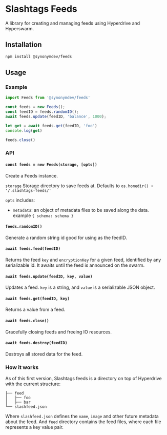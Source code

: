 # Slashtags Feeds

A library for creating and managing feeds using Hyperdrive and Hyperswarm.

## Installation

```sh
npm install @synonymdev/feeds
```

## Usage

### Example
```js
import Feeds from '@synonymdev/feeds'

const feeds = new Feeds();
const feedID = feeds.randomID();
await feeds.update(feedID, 'balance', 1000);

let get = await feeds.get(feedID, 'foo')
console.log(get)

feeds.close()
```

### API

#### `const feeds = new Feeds(storage, [opts])`

Create a Feeds instance.

`storage` Storage directory to save feeds at. Defaults to `os.homedir() + '/.slashtags-feeds/'`

`opts` includes:

- `metadata`: an object of metadata files to be saved along the data. example `{ schema: schema }`

#### `feeds.randomID()`

Generate a random string id good for using as the feedID.

#### `await feeds.feed(feedID)`

Returns the feed `key` and `encryptionKey` for a given feed, identified by any serializable id.
It awaits until the feed is announced on the swarm.

#### `await feeds.update(feedID, key, value)`

Updates a feed. `key` is a string, and `value` is a serializable JSON object.

#### `await feeds.get(feedID, key)`

Returns a value from a feed.

#### `await feeds.close()`

Gracefully closing feeds and freeing IO resources.

#### `await feeds.destroy(feedID)`

Destroys all stored data for the feed.

### How it works

As of this first version, Slashtags feeds is a directory on top of Hyperdrive with the current structure:

```
├── feed
│   ├── foo
│   ├── bar
└── slashfeed.json
```

Where `slashfeed.json` defines the `name`, `image` and other future metadata about the feed.
And `feed` directory contains the feed files, where each file represents a key value pair.

